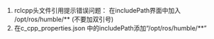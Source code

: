 1. rclcpp头文件引用提示错误问题：
    在includePath界面中加入 /opt/ros/humble/**
    (不要加双引号)
2. 在c_cpp_properties.json
    中的includePath添加“/opt/ros/humble/**”